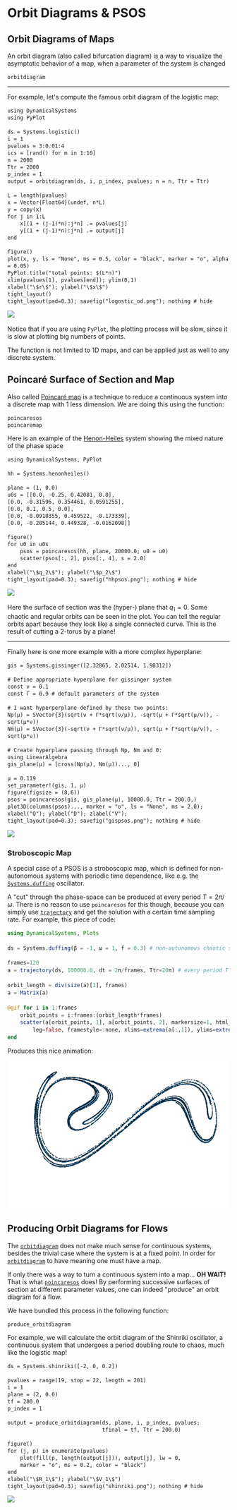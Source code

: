 # Orbit Diagrams & PSOS
## Orbit Diagrams of Maps
An orbit diagram (also called bifurcation diagram) is a way to visualize the asymptotic
behavior of a map, when a parameter of the system is changed
```@docs
orbitdiagram
```
---

For example, let's compute the famous orbit diagram of the logistic map:
```@example MAIN
using DynamicalSystems
using PyPlot

ds = Systems.logistic()
i = 1
pvalues = 3:0.01:4
ics = [rand() for m in 1:10]
n = 2000
Ttr = 2000
p_index = 1
output = orbitdiagram(ds, i, p_index, pvalues; n = n, Ttr = Ttr)

L = length(pvalues)
x = Vector{Float64}(undef, n*L)
y = copy(x)
for j in 1:L
    x[(1 + (j-1)*n):j*n] .= pvalues[j]
    y[(1 + (j-1)*n):j*n] .= output[j]
end

figure()
plot(x, y, ls = "None", ms = 0.5, color = "black", marker = "o", alpha = 0.05)
PyPlot.title("total points: $(L*n)")
xlim(pvalues[1], pvalues[end]); ylim(0,1)
xlabel("\$r\$"); ylabel("\$x\$")
tight_layout()
tight_layout(pad=0.3); savefig("logostic_od.png"); nothing # hide
```
![](logostic_od.png)

Notice that if you are using `PyPlot`, the plotting process will be slow, since it is slow at plotting big numbers of points.

The function is not limited to 1D maps, and can be applied just as well to any
discrete system.

## Poincaré Surface of Section and Map
Also called [Poincaré map](https://en.wikipedia.org/wiki/Poincar%C3%A9_map) is a
technique to reduce a continuous system into a discrete map with 1 less dimension.
We are doing this using the function:
```@docs
poincaresos
poincaremap
```

Here is an example of the [Henon-Heiles](https://en.wikipedia.org/wiki/H%C3%A9non%E2%80%93Heiles_system) system showing the mixed nature of the phase space
```@example MAIN
using DynamicalSystems, PyPlot

hh = Systems.henonheiles()

plane = (1, 0.0)
u0s = [[0.0, -0.25, 0.42081, 0.0],
[0.0, -0.31596, 0.354461, 0.0591255],
[0.0, 0.1, 0.5, 0.0],
[0.0, -0.0910355, 0.459522, -0.173339],
[0.0, -0.205144, 0.449328, -0.0162098]]

figure()
for u0 in u0s
    psos = poincaresos(hh, plane, 20000.0; u0 = u0)
    scatter(psos[:, 2], psos[:, 4], s = 2.0)
end
xlabel("\$q_2\$"); ylabel("\$p_2\$")
tight_layout(pad=0.3); savefig("hhpsos.png"); nothing # hide
```
![](hhpsos.png)

Here the surface of section was the (hyper-) plane that $q_1 = 0$. Some chaotic and regular orbits can be seen in the plot. You can tell the regular orbits apart because they look like a single connected curve. This is the result of cutting a 2-torus by a plane!

---
Finally here is one more example with a more complex hyperplane:
```@example MAIN
gis = Systems.gissinger([2.32865, 2.02514, 1.98312])

# Define appropriate hyperplane for gissinger system
const ν = 0.1
const Γ = 0.9 # default parameters of the system

# I want hyperperplane defined by these two points:
Np(μ) = SVector{3}(sqrt(ν + Γ*sqrt(ν/μ)), -sqrt(μ + Γ*sqrt(μ/ν)), -sqrt(μ*ν))
Nm(μ) = SVector{3}(-sqrt(ν + Γ*sqrt(ν/μ)), sqrt(μ + Γ*sqrt(μ/ν)), -sqrt(μ*ν))

# Create hyperplane passing through Np, Nm and 0:
using LinearAlgebra
gis_plane(μ) = [cross(Np(μ), Nm(μ))..., 0]

μ = 0.119
set_parameter!(gis, 1, μ)
figure(figsize = (8,6))
psos = poincaresos(gis, gis_plane(μ), 10000.0, Ttr = 200.0,)
plot3D(columns(psos)..., marker = "o", ls = "None", ms = 2.0);
xlabel("Q"); ylabel("D"); zlabel("V");
tight_layout(pad=0.3); savefig("gispsos.png"); nothing # hide
```
![](gispsos.png)


### Stroboscopic Map
A special case of a PSOS is a stroboscopic map, which is defined for non-autonomous
systems with periodic time dependence, like e.g. the [`Systems.duffing`](@ref) oscillator.

A "cut" through the phase-space can be produced at every period $T = 2\pi/\omega$. There is no
reason to use `poincaresos` for this though, because you can simply use
[`trajectory`](@ref) and get the solution with a certain time sampling rate.
For example, this piece of code:
```julia
using DynamicalSystems, Plots

ds = Systems.duffing(β = -1, ω = 1, f = 0.3) # non-autonomous chaotic system

frames=120
a = trajectory(ds, 100000.0, dt = 2π/frames, Ttr=20π) # every period T = 2π/ω

orbit_length = div(size(a)[1], frames)
a = Matrix(a)

@gif for i in 1:frames
    orbit_points = i:frames:(orbit_length*frames)
    scatter(a[orbit_points, 1], a[orbit_points, 2], markersize=1, html_output_format=:png,
        leg=false, framestyle=:none, xlims=extrema(a[:,1]), ylims=extrema(a[:,2]))
end
```

Produces this nice animation:

![](https://raw.githubusercontent.com/JuliaDynamics/JuliaDynamics/master/videos/chaos/Duffing_stroboscopic_plot.gif?raw=true)


## Producing Orbit Diagrams for Flows
The [`orbitdiagram`](@ref) does not make much sense for continuous systems, besides the
trivial case where the system is at a fixed point. In order for [`orbitdiagram`](@ref) to have meaning one must have a map.

If only there was a way to turn a continuous system into a map... **OH WAIT!** That is
what [`poincaresos`](@ref) does! By performing successive surfaces of section at different parameter values, one can indeed "produce" an orbit diagram for a flow.

We have bundled this process in the following function:
```@docs
produce_orbitdiagram
```

For example, we will calculate the orbit diagram of the Shinriki oscillator, a continuous system that undergoes a period doubling route to chaos, much like the logistic map!

```@example MAIN
ds = Systems.shinriki([-2, 0, 0.2])

pvalues = range(19, stop = 22, length = 201)
i = 1
plane = (2, 0.0)
tf = 200.0
p_index = 1

output = produce_orbitdiagram(ds, plane, i, p_index, pvalues;
                              tfinal = tf, Ttr = 200.0)

figure()
for (j, p) in enumerate(pvalues)
    plot(fill(p, length(output[j])), output[j], lw = 0,
    marker = "o", ms = 0.2, color = "black")
end
xlabel("\$R_1\$"); ylabel("\$V_1\$")
tight_layout(pad=0.3); savefig("shinriki.png"); nothing # hide
```
![](shinriki.png)
